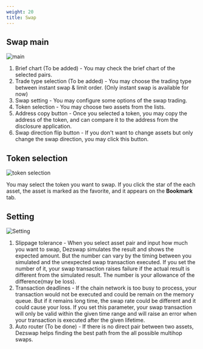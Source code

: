 ```yaml
---
weight: 20
title: Swap
---
```


## Swap main

![main](/docs/ui-guide/swap_main.png)

1. Brief chart (To be added) - You may check the brief chart of the selected pairs.
1. Trade type selection (To be added) - You may choose the trading type between instant swap & limit order. (Only instant swap is available for now)
1. Swap setting - You may configure some options of the swap trading.
1. Token selection - You may choose two assets from the lists.
1. Address copy button - Once you selected a token, you may copy the address of the token, and can compare it to the address from the disclosure application.
1. Swap direction flip button - If you don't want to change assets but only change the swap direction, you may click this button.

## Token selection

![token selection](/docs/ui-guide/token_selection.png)

You may select the token you want to swap. If you click the star of the each asset, the asset is marked as the favorite, and it appears on the **Bookmark** tab.

## Setting

![Setting](/docs/ui-guide/swap_setting.png)

1. Slippage tolerance - When you select asset pair and input how much you want to swap, Dezswap simulates the result and shows the expected amount. But the number can vary by the timing between you simulated and the unexpected swap transaction executed. If you set the number of it, your swap transaction raises failure if the actual result is different from the simulated result. The number is your allowance of the difference(may be loss).
1. Transaction deadlines - If the chain network is too busy to process, your transaction would not be executed and could be remain on the memory queue. But if it remains long time, the swap rate could be different and it could cause your loss. If you set this parameter, your swap transaction will only be valid within the given time range and will raise an error when your transaction is executed after the given lifetime.
1. Auto router (To be done) - If there is no direct pair between two assets, Dezswap helps finding the best path from the all possible multihop swaps.

